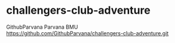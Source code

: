 # challengers-club-adventure
GithubParvana Parvana BMU https://github.com/GithubParvana/challengers-club-adventure.git
